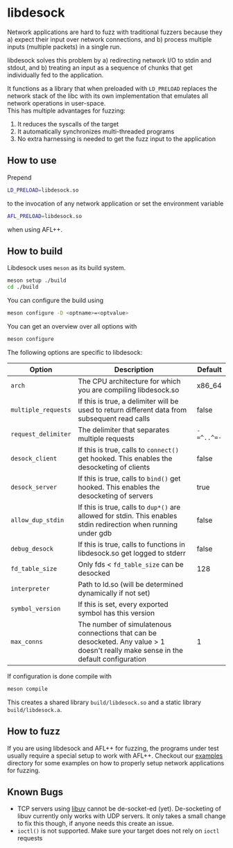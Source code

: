 # libdesock

Network applications are hard to fuzz with traditional fuzzers because they a) 
expect their input over network connections, and b) process multiple inputs (multiple packets) in a single run.   

libdesock solves this problem by a) redirecting network I/O to stdin and stdout, and b) treating an input
as a sequence of chunks that get individually fed to the application.

It functions as a library that when preloaded with `LD_PRELOAD` replaces the network stack of the
libc with its own implementation that emulates all network operations in user-space.   
This has multiple advantages for fuzzing:

1. It reduces the syscalls of the target
2. It automatically synchronizes multi-threaded programs
3. No extra harnessing is needed to get the fuzz input to the application

## How to use
Prepend
```sh
LD_PRELOAD=libdesock.so
```
to the invocation of any network application or
set the environment variable
```sh
AFL_PRELOAD=libdesock.so
```
when using AFL++.

## How to build
Libdesock uses `meson` as its build system.

```sh
meson setup ./build
cd ./build
```

You can configure the build using
```sh
meson configure -D <optname>=<optvalue>
```

You can get an overview over all options with
```sh
meson configure
```

The following options are specific to libdesock:

| Option           | Description                                                                                | Default |
|------------------|--------------------------------------------------------------------------------------------|---------|
| `arch`           | The CPU architecture for which you are compiling libdesock.so                              | x86_64  |
| `multiple_requests`| If this is true, a delimiter will be used to return different data from subsequent read calls     | false   |
| `request_delimiter` | The delimiter that separates multiple requests | `-=^..^=-` |
| `desock_client`  | If this is true, calls to `connect()` get hooked. This enables the desocketing of clients | false   |
| `desock_server`  | If this is true, calls to `bind()` get hooked. This enables the desocketing of servers    | true    |
| `allow_dup_stdin`| If this is true, calls to `dup*()` are allowed for stdin. This enables stdin redirection when running under gdb    | false   |
| `debug_desock`   | If this is true, calls to functions in libdesock.so get logged to stderr                  | false   |
| `fd_table_size`  | Only fds < `fd_table_size` can be desocked                                                | 128     |
| `interpreter`    | Path to ld.so (will be determined dynamically if not set)                                  |         |
| `symbol_version` | If this is set, every exported symbol has this version |  |
| `max_conns` | The number of simulatenous connections that can be desocketed. Any value > 1 doesn't really make sense in the default configuration | 1 |

If configuration is done compile with
```sh
meson compile
```

This creates a shared library `build/libdesock.so` and a static library `build/libdesock.a`.

## How to fuzz
If you are using libdesock and AFL++ for fuzzing, the programs under test
usually require a special setup to work with AFL++. Checkout our [examples](./examples) 
directory for some examples on how to properly setup network applications for fuzzing.

## Known Bugs
- TCP servers using [libuv](https://libuv.org/) cannot be de-socket-ed (yet). De-socketing of libuv currently only works with UDP servers. It only takes a small change to fix this though, if anyone needs this create an issue.
- `ioctl()` is not supported. Make sure your target does not rely on `ioctl` requests

